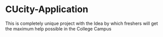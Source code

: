# CUcity-Application
This is completely unique project with the Idea by which freshers will get the maximum help possible in the College Campus
